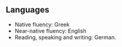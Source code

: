 ## Languages

* Native fluency: Greek
* Near-native fluency: English
* Reading, speaking and writing: German.
